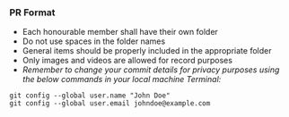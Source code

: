 ### PR Format

- Each honourable member shall have their own folder
- Do not use spaces in the folder names
- General items should be properly included in the appropriate folder
- Only images and videos are allowed for record purposes
- *Remember to change your commit details for privacy purposes using the below commands in your local machine Terminal:*

```
git config --global user.name "John Doe"
git config --global user.email johndoe@example.com
```
